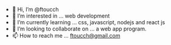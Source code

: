 - 👋 Hi, I’m @ftoucch
- 👀 I’m interested in ... web development
- 🌱 I’m currently learning ... css, javascript, nodejs and react js
- 💞️ I’m looking to collaborate on ... a web app program.
- 📫 How to reach me ... ftoucch@gmail.com

<!---
ftoucch/ftoucch is a ✨ special ✨ repository because its `README.md` (this file) appears on your GitHub profile.
You can click the Preview link to take a look at your changes.
--->
